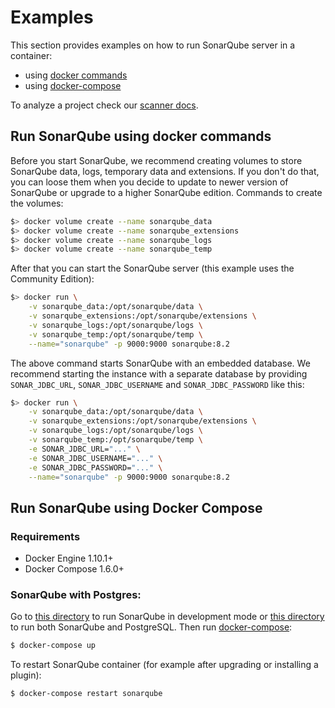 # Examples

This section provides examples on how to run SonarQube server in a container:
- using [docker commands](#run-sonarqube-using-docker-commands)
- using [docker-compose](#run-sonarqube-using-docker-compose)

To analyze a project check our [scanner docs](https://docs.sonarqube.org/latest/analysis/overview/).

## Run SonarQube using docker commands
Before you start SonarQube, we recommend creating volumes to store SonarQube data, logs, temporary data and extensions. If you don't do that, you can loose them when you decide to update to newer version of SonarQube or upgrade to a higher SonarQube edition. Commands to create the volumes: 
```bash
$> docker volume create --name sonarqube_data
$> docker volume create --name sonarqube_extensions
$> docker volume create --name sonarqube_logs
$> docker volume create --name sonarqube_temp
``` 

After that you can start the SonarQube server (this example uses the Community Edition):
```bash
$> docker run \
    -v sonarqube_data:/opt/sonarqube/data \
    -v sonarqube_extensions:/opt/sonarqube/extensions \
    -v sonarqube_logs:/opt/sonarqube/logs \
    -v sonarqube_temp:/opt/sonarqube/temp \
    --name="sonarqube" -p 9000:9000 sonarqube:8.2
```
The above command starts SonarQube with an embedded database. We recommend starting the instance with a separate database
by providing `SONAR_JDBC_URL`, `SONAR_JDBC_USERNAME` and `SONAR_JDBC_PASSWORD` like this:
```bash
$> docker run \
    -v sonarqube_data:/opt/sonarqube/data \
    -v sonarqube_extensions:/opt/sonarqube/extensions \
    -v sonarqube_logs:/opt/sonarqube/logs \
    -v sonarqube_temp:/opt/sonarqube/temp \
    -e SONAR_JDBC_URL="..." \
    -e SONAR_JDBC_USERNAME="..." \
    -e SONAR_JDBC_PASSWORD="..." \
    --name="sonarqube" -p 9000:9000 sonarqube:8.2
```

## Run SonarQube using Docker Compose
### Requirements

 * Docker Engine 1.10.1+
 * Docker Compose 1.6.0+

### SonarQube with Postgres:

Go to [this directory](example-compose-files/sq-with-h2) to run SonarQube in development mode or [this directory](example-compose-files/sq-with-postgres) to run both SonarQube and PostgreSQL. Then run [docker-compose](https://github.com/docker/compose):

```bash
$ docker-compose up
```

To restart SonarQube container (for example after upgrading or installing a plugin):

```bash
$ docker-compose restart sonarqube
```
